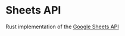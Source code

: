 # Sheets API

Rust implementation of the [Google Sheets API](https://developers.google.com/sheets/api/reference/rest)
